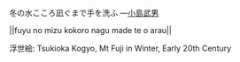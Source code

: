 冬の水こころ凪ぐまで手を洗ふ
—[小島武男](https://ja.wikipedia.org/wiki/小島武男)

||fuyu no mizu kokoro nagu made te o arau||

浮世絵: Tsukioka Kogyo, Mt Fuji in Winter, Early 20th Century